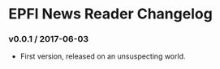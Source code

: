 EPFl News Reader Changelog
==========================

### v0.0.1 / 2017-06-03

  - First version, released on an unsuspecting world.
